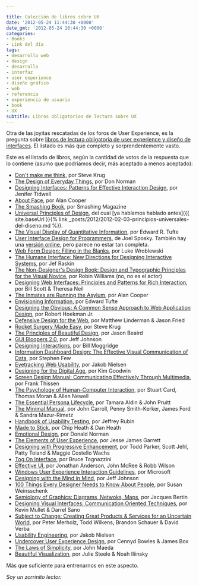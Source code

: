 ```yaml
---

title: Colección de libros sobre UX
date: '2012-05-24 11:44:30 +0000'
date_gmt: '2012-05-24 16:44:30 +0000'
categories:
- Books
- Link del día
tags:
- desarrollo web
- design
- desarrollo
- interfaz
- user experience
- diseño gráfico
- web
- referencia
- experiencia de usuario
- book
- UX
subtitle: Libros obligatorios de lectura sobre UX
---
```


Otra de las joyitas rescatadas de los foros de User Experience, es la pregunta sobre [libros de lectura obligatoria de user experience y diseño de interfaces](http://ux.stackexchange.com/questions/74/must-read-user-interface-book). El listado es más que completo y sorprendentemente vasto.

Este es el listado de libros, según la cantidad de votos de la respuesta que lo contiene (asumo que podríamos decir, más aceptado a menos aceptado):

- [Don't make me think](http://www.amazon.com/dp/0789723107/), por Steve Krug
- [The Design of Everyday Things](http://www.jnd.org/books.html#DOET), por Don Norman
- [Designing Interfaces: Patterns for Effective Interaction Design](http://www.amazon.com/dp/0596008031/), por Jenifer Tidwell
- [About Face](http://www.amazon.com/dp/0470084111/), por Alan Cooper
- [The Smashing Book](https://shop.smashingmagazine.com/smashing-book-intl.html), por Smashing Magazine
- [Universal Principles of Design](http://stuffcreators.com/upod/), del cual [ya habíamos hablado antes]({{ site.baseUrl }}{% link _posts/2012/2012-02-03-principios-universales-del-diseno.md %}).
- [The Visual Display of Quantitative Information](http://www.amazon.com/dp/096139210X/), por Edward R. Tufte
- [User Interface Design for Programmers](http://www.amazon.com/dp/1893115941/), de Joel Sposky. También hay una [versión online](http://www.joelonsoftware.com/uibook/chapters/fog0000000057.html), pero parece no estar tan completa.
- [Web Form Design: Filling in the Blanks](http://www.amazon.com/dp/1933820241/), por Luke Wroblewski
- [The Humane Interface: New Directions for Designing Interactive Systems](http://www.amazon.com/dp/0201379376/), por Jef Raskin
- [The Non-Designer's Design Book: Design and Typographic Principles for the Visual Novice](http://www.amazon.com/dp/1566091594/), por Robin Williams (no, no es el actor)
- [Designing Web Interfaces: Principles and Patterns for Rich Interaction](http://www.amazon.com/gp/product/0596516258), por Bill Scott &amp; Theresa Neil
- [The Inmates are Running the Asylum](http://www.amazon.com/The-Inmates-Are-Running-Asylum/dp/0672316498), por Alan Cooper
- [Envisioning Information](http://www.amazon.com/Envisioning-Information-Edward-R-Tufte/dp/0961392118), por Edward Tufte
- [Designing the Obvious: A Common Sense Approach to Web Application Design](http://www.amazon.com/Designing-Obvious-Common-Approach-Application/dp/032145345X), por Robert Hoekman Jr.
- [Defensive Design for the Web](http://www.amazon.com/Defensive-Design-Web-improve-messages/dp/073571410X), por Matthew Linderman &amp; Jason Fried
- [Rocket Surgery Made Easy](http://www.amazon.com/dp/0321657292/), por Steve Krug
- [The Principles of Beautiful Design](http://www.sitepoint.com/books/design2/), por Jason Beaird
- [GUI Bloopers 2.0](http://www.amazon.com/dp/0123706432/), por Jeff Johnson
- [Designing Interactions](http://www.amazon.com/dp/0262134748/), por Bill Moggridge
- [Information Dashboard Design: The Effective Visual Communication of Data](http://www.amazon.com/dp/0596100167/), por Stephen Few
- [Eyetracking Web Usability](http://www.amazon.com/dp/0321498364/), por Jakob Nielsen
- [Designing for the Digital Age](http://www.amazon.com/dp/0470229101/), por Kim Goodwin
- [Screen Design Manual: Communicating Effectively Through Multimedia](http://www.amazon.com/dp/3540439234/), por Frank Thissen
- [The Psychology of Human-Computer Interaction](http://www.amazon.com/Psychology-Human-Computer-Interaction-Stuart-Card/dp/0898598591), por Stuart Card, Thomas Moran &amp; Allen Newell
- [The Essential Persona Lifecycle](http://www.amazon.com/The-Essential-Persona-Lifecycle-Building/dp/0123814189), por Tamara Aldin &amp; John Pruitt
- [The Minimal Manual](http://dl.acm.org/citation.cfm?id=1455726), por John Carroll, Penny Smith-Kerker, James Ford &amp; Sandra Mazur-Rimetz
- [Handbook of Usability Testing](http://www.amazon.com/Handbook-Usability-Testing-Effective-Communications/dp/0471594032), por Jeffrey Rubin
- [Made to Stick](http://www.amazon.com/Made-Stick-Ideas-Survive-Others/dp/1400064287), por Chip Heath &amp; Dan Heath
- [Emotional Design](http://www.amazon.com/Emotional-Design-Love-Everyday-Things/dp/0465051359), por Donald Norman
- [The Elements of User Experience](http://www.amazon.com/o/ASIN/0735712026/), por Jesse James Garrett
- [Designing with Progressive Enhancement](http://www.amazon.com/gp/product/B003CUDPA2), por Todd Parker, Scott Jehl, Patty Toland &amp; Maggie Costello Wachs
- [Tog On Interface](http://www.amazon.com/dp/0201608421/), por Bruce Tognazzini
- [Effective UI](http://shop.oreilly.com/product/9780596154790.do), por Jonathan Anderson, John McRee &amp; Robb Wilson
- [Windows User Experience Interaction Guidelines](http://www.microsoft.com/en-us/download/details.aspx?id=2695), por Microsoft
- [Designing with the Mind in Mind](http://www.amazon.com/dp/012375030X/), por Jeff Johnson
- [100 Things Every Designer Needs to Know About People](http://www.amazon.com/dp/0321767535/), por Susan Weinsschenk
- [Semiology of Graphics: Diagrams, Netwoks, Maps](http://www.amazon.com/dp/1589482611/), por Jacques Bertin
- [Designing Visual Interfaces: Communication Oriented Techniques](http://www.amazon.com/Designing-Visual-Interfaces-Communication-Techniques/dp/0133033899), por Kevin Mullet &amp; Darrel Sano
- [Subject to Change: Creating Great Products &amp; Services for an Uncertain World](http://shop.oreilly.com/product/9780596516833.do), por Peter Merholz, Todd Wilkens, Brandon Schauer &amp; David Verba
- [Usability Engineering](http://www.amazon.com/exec/obidos/ASIN/0125184069/), por Jakob Nielsen
- [Undercover User Experience Design](http://undercoverux.com/), por Cennyd Bowles &amp; James Box
- [The Laws of Simplicity](http://www.amazon.com/dp/0262134721/), por John Maeda
- [Beautiful Visualization](http://shop.oreilly.com/product/0636920000617.do), por Julie Steele &amp; Noah Iliinsky

Más que suficiente para entrenarnos en este aspecto.

_Soy un zorrinito lector._
